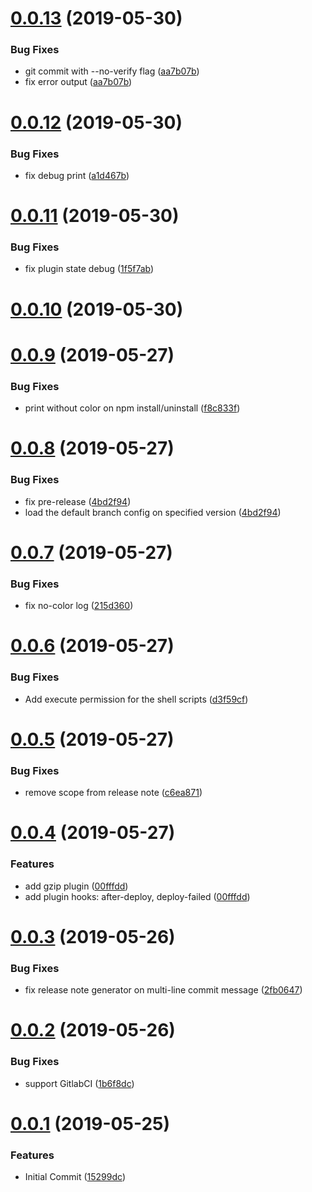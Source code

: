 # [0.0.13](https://github.com/billowz/general-release/compare/v0.0.12...v0.0.13 ) (2019-05-30)

### Bug Fixes

* git commit with --no-verify flag ([aa7b07b](https://github.com/billowz/general-release/commit/aa7b07b ))
* fix error output ([aa7b07b](https://github.com/billowz/general-release/commit/aa7b07b ))

# [0.0.12](https://github.com/billowz/general-release/compare/v0.0.11...v0.0.12 ) (2019-05-30)

### Bug Fixes

* fix debug print ([a1d467b](https://github.com/billowz/general-release/commit/a1d467b ))

# [0.0.11](https://github.com/billowz/general-release/compare/v0.0.10...v0.0.11 ) (2019-05-30)

### Bug Fixes

* fix plugin state debug ([1f5f7ab](https://github.com/billowz/general-release/commit/1f5f7ab ))

# [0.0.10](https://github.com/billowz/general-release/compare/v0.0.9...v0.0.10 ) (2019-05-30)

# [0.0.9](https://github.com/billowz/general-release/compare/v0.0.8...v0.0.9 ) (2019-05-27)

### Bug Fixes

* print without color on npm install/uninstall ([f8c833f](https://github.com/billowz/general-release/commit/f8c833f ))

# [0.0.8](https://github.com/billowz/general-release/compare/v0.0.7...v0.0.8 ) (2019-05-27)

### Bug Fixes

* fix pre-release ([4bd2f94](https://github.com/billowz/general-release/commit/4bd2f94 ))
* load the default branch config on specified version ([4bd2f94](https://github.com/billowz/general-release/commit/4bd2f94 ))

# [0.0.7](https://github.com/billowz/general-release/compare/v0.0.6...v0.0.7 ) (2019-05-27)

### Bug Fixes

* fix no-color log ([215d360](https://github.com/billowz/general-release/commit/215d360 ))

# [0.0.6](https://github.com/billowz/general-release/compare/v0.0.5...v0.0.6 ) (2019-05-27)

### Bug Fixes

* Add execute permission for the shell scripts ([d3f59cf](https://github.com/billowz/general-release/commit/d3f59cf ))

# [0.0.5](https://github.com/billowz/general-release/compare/v0.0.4...v0.0.5 ) (2019-05-27)

### Bug Fixes

* remove scope from release note ([c6ea871](https://github.com/billowz/general-release/commit/c6ea871 ))

# [0.0.4](https://github.com/billowz/general-release/compare/v0.0.3...v0.0.4 ) (2019-05-27)

### Features

* add gzip plugin ([00fffdd](https://github.com/billowz/general-release/commit/00fffdd ))
* add plugin hooks: after-deploy, deploy-failed ([00fffdd](https://github.com/billowz/general-release/commit/00fffdd ))

# [0.0.3](https://github.com/billowz/general-release/compare/v0.0.2...v0.0.3 ) (2019-05-26)

### Bug Fixes

* fix release note generator on multi-line commit message ([2fb0647](https://github.com/billowz/general-release/commit/2fb0647 ))

# [0.0.2](https://github.com/billowz/general-release/compare/v0.0.1...v0.0.2 ) (2019-05-26)

### Bug Fixes

* support GitlabCI ([1b6f8dc](https://github.com/billowz/general-release/commit/1b6f8dc ))

# [0.0.1](https://github.com/billowz/general-release/compare/...v0.0.1 ) (2019-05-25)

### Features

* Initial Commit ([15299dc](https://github.com/billowz/general-release/commit/15299dc ))
